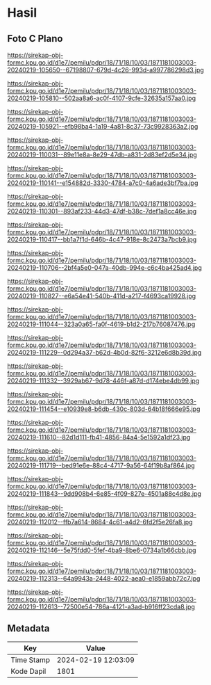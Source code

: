 # Hasil

## Foto C Plano

https://sirekap-obj-formc.kpu.go.id/d1e7/pemilu/pdpr/18/71/18/10/03/1871181003003-20240219-105650--67198807-679d-4c26-993d-a997786298d3.jpg

https://sirekap-obj-formc.kpu.go.id/d1e7/pemilu/pdpr/18/71/18/10/03/1871181003003-20240219-105810--502aa8a6-ac0f-4107-9cfe-32635a157aa0.jpg

https://sirekap-obj-formc.kpu.go.id/d1e7/pemilu/pdpr/18/71/18/10/03/1871181003003-20240219-105921--efb98ba4-1a19-4a81-8c37-73c9928363a2.jpg

https://sirekap-obj-formc.kpu.go.id/d1e7/pemilu/pdpr/18/71/18/10/03/1871181003003-20240219-110031--89e11e8a-8e29-47db-a831-2d83ef2d5e34.jpg

https://sirekap-obj-formc.kpu.go.id/d1e7/pemilu/pdpr/18/71/18/10/03/1871181003003-20240219-110141--e154882d-3330-4784-a7c0-4a6ade3bf7ba.jpg

https://sirekap-obj-formc.kpu.go.id/d1e7/pemilu/pdpr/18/71/18/10/03/1871181003003-20240219-110301--893af233-44d3-47df-b38c-7def1a8cc46e.jpg

https://sirekap-obj-formc.kpu.go.id/d1e7/pemilu/pdpr/18/71/18/10/03/1871181003003-20240219-110417--bb1a7f1d-646b-4c47-918e-8c2473a7bcb9.jpg

https://sirekap-obj-formc.kpu.go.id/d1e7/pemilu/pdpr/18/71/18/10/03/1871181003003-20240219-110706--2bf4a5e0-047a-40db-994e-c6c4ba425ad4.jpg

https://sirekap-obj-formc.kpu.go.id/d1e7/pemilu/pdpr/18/71/18/10/03/1871181003003-20240219-110827--e6a54e41-540b-411d-a217-f4693ca19928.jpg

https://sirekap-obj-formc.kpu.go.id/d1e7/pemilu/pdpr/18/71/18/10/03/1871181003003-20240219-111044--323a0a65-fa0f-4619-b1d2-217b76087476.jpg

https://sirekap-obj-formc.kpu.go.id/d1e7/pemilu/pdpr/18/71/18/10/03/1871181003003-20240219-111229--0d294a37-b62d-4b0d-82f6-3212e6d8b39d.jpg

https://sirekap-obj-formc.kpu.go.id/d1e7/pemilu/pdpr/18/71/18/10/03/1871181003003-20240219-111332--3929ab67-9d78-446f-a87d-d174ebe4db99.jpg

https://sirekap-obj-formc.kpu.go.id/d1e7/pemilu/pdpr/18/71/18/10/03/1871181003003-20240219-111454--e10939e8-b6db-430c-803d-64b18f666e95.jpg

https://sirekap-obj-formc.kpu.go.id/d1e7/pemilu/pdpr/18/71/18/10/03/1871181003003-20240219-111610--82d1d111-fb41-4856-84a4-5e1592a1df23.jpg

https://sirekap-obj-formc.kpu.go.id/d1e7/pemilu/pdpr/18/71/18/10/03/1871181003003-20240219-111719--bed91e6e-88c4-4717-9a56-64f19b8af864.jpg

https://sirekap-obj-formc.kpu.go.id/d1e7/pemilu/pdpr/18/71/18/10/03/1871181003003-20240219-111843--9dd908b4-6e85-4f09-827e-4501a88c4d8e.jpg

https://sirekap-obj-formc.kpu.go.id/d1e7/pemilu/pdpr/18/71/18/10/03/1871181003003-20240219-112012--ffb7a614-8684-4c61-a4d2-6fd2f5e26fa8.jpg

https://sirekap-obj-formc.kpu.go.id/d1e7/pemilu/pdpr/18/71/18/10/03/1871181003003-20240219-112146--5e75fdd0-5fef-4ba9-8be6-0734a1b66cbb.jpg

https://sirekap-obj-formc.kpu.go.id/d1e7/pemilu/pdpr/18/71/18/10/03/1871181003003-20240219-112313--64a9943a-2448-4022-aea0-e1859abb72c7.jpg

https://sirekap-obj-formc.kpu.go.id/d1e7/pemilu/pdpr/18/71/18/10/03/1871181003003-20240219-112613--72500e54-786a-4121-a3ad-b916ff23cda8.jpg


## Metadata

| Key        | Value               |
| ---------- | ------------------- |
| Time Stamp | 2024-02-19 12:03:09 |
| Kode Dapil | 1801                |



